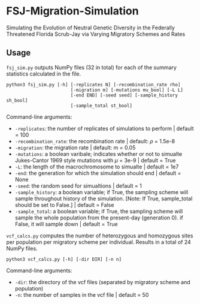 # FSJ-Migration-Simulation
Simulating the Evolution of Neutral Genetic Diversity in the Federally Threatened Florida Scrub-Jay via Varying Migratory Schemes and Rates

## Usage

`fsj_sim.py` outputs NumPy files (32 in total) for each of the summary statistics calculated in the file.

```
python3 fsj_sim.py [-h] [-replicates N] [-recombination_rate rho] 
                        [-migration m] [-mutations mu_bool] [-L L]
                        [-end END] [-seed seed] [-sample_history sh_bool]
                        [-sample_total st_bool]
```

Command-line arguments:
- `-replicates`: the number of replicates of simulations to perform | default = 100 
- `-recombination_rate`: the recombination rate | default: $\rho$ = 1.5e-8
- `-migration`: the migration rate | default: m = 0.05
- `-mutations`: a boolean varibale; indicates whether or not to simualte Jukes-Cantor 1969 style mutations with $\mu$ = 3e-9 | default = True
- `-L`: the length of the macrochromosome to simualte | default = 1e7
- `-end`: the generation for which the simulation should end | default = None
- `-seed`: the random seed for simualtions | default = 1
- `-sample_history`: a boolean variable; if True, the sampling scheme will sample throughout history of the simulation.
                    [Note: If True, sample_total should be set to False.] | default = False
- `-sample_total`: a boolean variable; if True, the sampling scheme will sample the whole population from the present-day (generation 0).
                    if False, it will sample down | default = True


`vcf_calcs.py` computes the number of heterozygous and homozygous sites per population per migratory scheme per individual. Results in a total of 24 NumPy files.
```
python3 vcf_calcs.py [-h] [-dir DIR] [-n n] 
```

Command-line arguments:
- `-dir`: the directory of the vcf files (separated by migratory scheme and population)
- `-n`: the number of samples in the vcf file | default = 50

